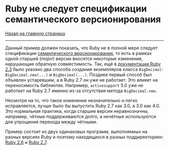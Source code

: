 Ruby не следует спецификации семантического версионирования
===========================================================

[Назад на главную страницу](/)

---

Данный пример должен показать, что Ruby не в полной мере следует спецификации
[семантического версионирования](https://semver.org), то есть в рамках одной
старшей (*major*) версии вносятся некоторые изменения, нарушающие обратную
совместимость. Так, ещё в
[документации Ruby 2.3](https://ruby-doc.org/stdlib-2.3.8/libdoc/bigdecimal/rdoc/BigDecimal.html)
было указано два способа создания экземпляров класса `BigDecimal`:
`BigDecimal.new(...)` и `BigDecimal(...)`. Позднее первый способ был объявлен
устаревшим, а в Ruby 2.7 он уже не работает. Это влияет на переносимость
библиотек. Например, `activesupport` 5.0 уже не работает на Ruby 2.7 именно
из-за отсутствия метода `BigDecimal.new`.

Несмотря на то, что такое изменение незначительно и легко исправляется, лучше
было бы выпустить Ruby 2.7 как 3.0, а 3.0 как 4.0. Это нормальная практика,
когда старшие версии неравнозначны, например, чётные поддерживаются долго, а
нечётные используются для упрощения перехода между чётными.

Пример состоит из двух одинаковых программ, выполняемых на разных версиях Ruby
и поэтому находящихся в разных поддиректориях:
[Ruby 2.6](/1-ruby-does-not-follow-semver/ruby2.6) и
[Ruby 2.7](/1-ruby-does-not-follow-semver/ruby2.7).
